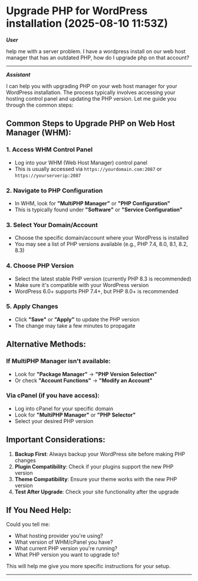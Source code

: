 <!-- Generated by SpecStory -->

# Upgrade PHP for WordPress installation (2025-08-10 11:53Z)

_**User**_

help me with a server problem. I have a wordpress install on our web host manager that has an outdated PHP, how do I upgrade php on that account?

---

_**Assistant**_

I can help you with upgrading PHP on your web host manager for your WordPress installation. The process typically involves accessing your hosting control panel and updating the PHP version. Let me guide you through the common steps:

## Common Steps to Upgrade PHP on Web Host Manager (WHM):

### 1. **Access WHM Control Panel**
- Log into your WHM (Web Host Manager) control panel
- This is usually accessed via `https://yourdomain.com:2087` or `https://yourserverip:2087`

### 2. **Navigate to PHP Configuration**
- In WHM, look for **"MultiPHP Manager"** or **"PHP Configuration"**
- This is typically found under **"Software"** or **"Service Configuration"**

### 3. **Select Your Domain/Account**
- Choose the specific domain/account where your WordPress is installed
- You may see a list of PHP versions available (e.g., PHP 7.4, 8.0, 8.1, 8.2, 8.3)

### 4. **Choose PHP Version**
- Select the latest stable PHP version (currently PHP 8.3 is recommended)
- Make sure it's compatible with your WordPress version
- WordPress 6.0+ supports PHP 7.4+, but PHP 8.0+ is recommended

### 5. **Apply Changes**
- Click **"Save"** or **"Apply"** to update the PHP version
- The change may take a few minutes to propagate

## Alternative Methods:

### **If MultiPHP Manager isn't available:**
- Look for **"Package Manager"** → **"PHP Version Selection"**
- Or check **"Account Functions"** → **"Modify an Account"**

### **Via cPanel (if you have access):**
- Log into cPanel for your specific domain
- Look for **"MultiPHP Manager"** or **"PHP Selector"**
- Select your desired PHP version

## Important Considerations:

1. **Backup First**: Always backup your WordPress site before making PHP changes
2. **Plugin Compatibility**: Check if your plugins support the new PHP version
3. **Theme Compatibility**: Ensure your theme works with the new PHP version
4. **Test After Upgrade**: Check your site functionality after the upgrade

## If You Need Help:

Could you tell me:
- What hosting provider you're using?
- What version of WHM/cPanel you have?
- What current PHP version you're running?
- What PHP version you want to upgrade to?

This will help me give you more specific instructions for your setup.

---

